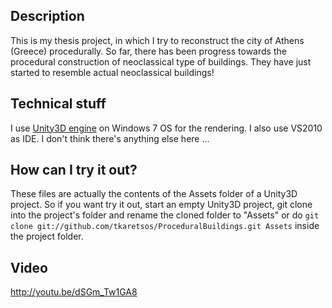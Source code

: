 ﻿## Description
This is my thesis project, in which I try to reconstruct the city of 
Athens (Greece) procedurally. So far, there has been progress
towards the procedural construction of neoclassical type of buildings.
They have just started to resemble actual neoclassical buildings!

## Technical stuff
I use [Unity3D engine](http://unity3d.com/) on Windows 7 OS for the rendering. 
I also use VS2010 as IDE. I don't think there's anything else here ...

## How can I try it out?
These files are actually the contents of the Assets folder of a Unity3D project.
So if you want try it out, start an empty Unity3D project, git clone into the
project's folder and rename the cloned folder to "Assets" or do `git clone git://github.com/tkaretsos/ProceduralBuildings.git Assets`
inside the project folder.

## Video
http://youtu.be/dSGm_Tw1GA8
